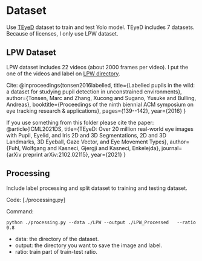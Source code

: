# Dataset

Use [TEyeD](https://arxiv.org/pdf/2102.02115.pdf) dataset to train and test Yolo model.
TEyeD includes 7 datasets. Because of licenses, I only use LPW dataset.


## LPW Dataset

LPW dataset includes 22 videos (about 2000 frames per video).
I put the one of the videos and label on [LPW directory](./LPW).

Cite:
@inproceedings{tonsen2016labelled,
  title={Labelled pupils in the wild: a dataset for studying pupil detection in unconstrained environments},
  author={Tonsen, Marc and Zhang, Xucong and Sugano, Yusuke and Bulling, Andreas},
  booktitle={Proceedings of the ninth biennial ACM symposium on eye tracking research \& applications},
  pages={139--142},
  year={2016}
}

If you use something from this folder please cite the paper:
@article{ICML2021DS,
  title={TEyeD: Over 20 million real-world eye images with Pupil, Eyelid, and Iris 2D and 3D Segmentations, 2D and 3D Landmarks, 3D Eyeball, Gaze Vector, and Eye Movement Types},
  author={Fuhl, Wolfgang and Kasneci, Gjergji and Kasneci, Enkelejda},
  journal={arXiv preprint arXiv:2102.02115},
  year={2021}
}


## Processing

Include label processing and split dataset to training and testing dataset.

Code: [./processing.py]

Command:
```command
python ./processing.py --data ./LPW --output ./LPW_Processed   --ratio 0.8
```
- data: the directory of the dataset.
- output: the directory you want to save the image and label.
- ratio: train part of train-test ratio.

